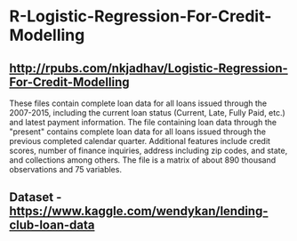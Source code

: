 # R-Logistic-Regression-For-Credit-Modelling

## http://rpubs.com/nkjadhav/Logistic-Regression-For-Credit-Modelling

These files contain complete loan data for all loans issued through the 2007-2015, including the current loan status (Current, Late, Fully Paid, etc.) and latest payment information. The file containing loan data through the "present" contains complete loan data for all loans issued through the previous completed calendar quarter. Additional features include credit scores, number of finance inquiries, address including zip codes, and state, and collections among others. The file is a matrix of about 890 thousand observations and 75 variables.

## Dataset - https://www.kaggle.com/wendykan/lending-club-loan-data
